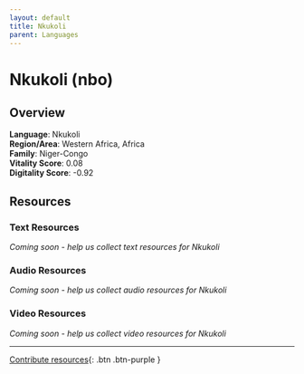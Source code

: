 ```yaml
---
layout: default
title: Nkukoli
parent: Languages
---
```


# Nkukoli (nbo)

## Overview

**Language**: Nkukoli  
**Region/Area**: Western Africa, Africa  
**Family**: Niger-Congo  
**Vitality Score**: 0.08  
**Digitality Score**: -0.92  

## Resources

### Text Resources
*Coming soon - help us collect text resources for Nkukoli*

### Audio Resources
*Coming soon - help us collect audio resources for Nkukoli*

### Video Resources
*Coming soon - help us collect video resources for Nkukoli*

---

[Contribute resources](https://fairtrain.github.io/){: .btn .btn-purple }
